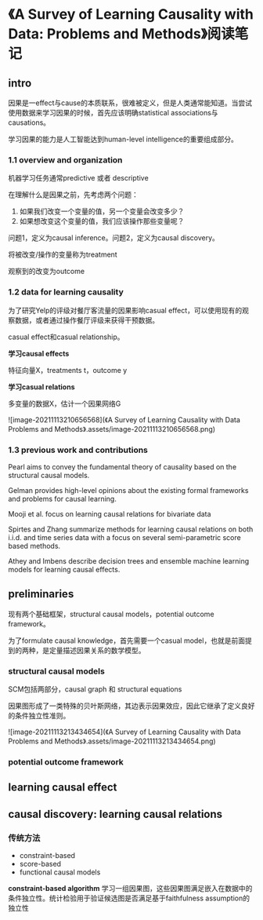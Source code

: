 # 《A Survey of Learning Causality with Data: Problems and Methods》阅读笔记

## intro

因果是一effect与cause的本质联系，很难被定义，但是人类通常能知道。当尝试使用数据来学习因果的时候，首先应该明确statistical associations与causations。

学习因果的能力是人工智能达到human-level intelligence的重要组成部分。

### 1.1 overview and organization

机器学习任务通常predictive 或者 descriptive

在理解什么是因果之前，先考虑两个问题：

1. 如果我们改变一个变量的值，另一个变量会改变多少？
2. 如果想改变这个变量的值，我们应该操作那些变量呢？

问题1，定义为causal inference。问题2，定义为causal discovery。

将被改变/操作的变量称为treatment

观察到的改变为outcome

### 1.2 data for learning causality

为了研究Yelp的评级对餐厅客流量的因果影响casual effect，可以使用现有的观察数据，或者通过操作餐厅评级来获得干预数据。

casual effect和casual relationship。

**学习causal effects**

特征向量X，treatments t，outcome y

**学习casual relations**

多变量的数据X，估计一个因果网络G

![image-20211113210656568](《A Survey of Learning Causality with Data Problems and Methods》.assets/image-20211113210656568.png)

### 1.3 previous work and contributions

Pearl  aims to convey the fundamental theory of causality based on the structural causal models.

Gelman provides high-level opinions about the existing formal frameworks and problems for causal learning.

Mooji et al. focus on learning causal relations for bivariate data

Spirtes and Zhang summarize methods for learning causal relations on both i.i.d. and time series data with a focus on several semi-parametric score based methods.

Athey and Imbens describe decision trees and ensemble machine learning models for learning causal effects. 

##  preliminaries

现有两个基础框架，structural causal models，potential outcome framework。

为了formulate causal knowledge，首先需要一个casual model，也就是前面提到的两种，是定量描述因果关系的数学模型。

### structural causal models

SCM包括两部分，causal graph 和 structural equations

因果图形成了一类特殊的贝叶斯网络，其边表示因果效应，因此它继承了定义良好的条件独立性准则。

![image-20211113213434654](《A Survey of Learning Causality with Data Problems and Methods》.assets/image-20211113213434654.png)

### potential outcome framework

## learning causal effect

## causal discovery: learning causal relations

### 传统方法

- constraint-based
- score-based
- functional causal models

**constraint-based algorithm** 学习一组因果图，这些因果图满足嵌入在数据中的条件独立性。统计检验用于验证候选图是否满足基于faithfulness assumption的独立性


